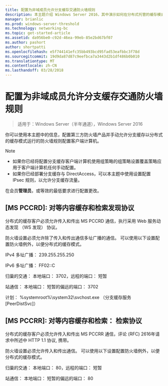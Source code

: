 ```yaml
---
title: 配置为非域成员允许分支缓存交通防火墙规则
description: 本主题介绍 Windows Server 2016，其中演示如何在分布式托管的缓存模式优化分支机构中 WAN 带宽使用量部署分支缓存分支缓存部署指南中
manager: brianlic
ms.prod: windows-server-threshold
ms.technology: networking-bc
ms.topic: get-started-article
ms.assetid: da956be0-c92d-46ea-99eb-85e2bd67bf07
ms.author: pashort
author: shortpatti
ms.openlocfilehash: e5f744141efc35bb493bcd95fad53eafbbc3f78d
ms.sourcegitcommit: 19d9da87d87c9eefbca7a3443d2b1df486b0b010
ms.translationtype: MT
ms.contentlocale: zh-CN
ms.lasthandoff: 03/28/2018
---
```

# <a name="configure-firewall-rules-for-non-domain-members-to-allow-branchcache-traffic"></a>配置为非域成员允许分支缓存交通防火墙规则

>适用于：Windows Server（半年通道），Windows Server 2016

你可以使用本主题中的信息，配置第三方防火墙产品并手动允许分支缓存以分布式的缓存模式运行的防火墙规则配置客户端计算机。  
  
> [!NOTE]  
> -   如果你已经将配置分支缓存客户端计算机使用组策略的组策略设置覆盖策略应用于客户端计算机任何手动配置。  
> -   如果你已经部署分支缓存与 DirectAccess，可以本主题中使用设置配置 IPsec 规则，以允许分支缓存流量。  
  
在会员**管理员**，或等效的最低要求进行配置更改。  
  
## <a name="ms-pccrd-peer-content-caching-and-retrieval-discovery-protocol"></a>[MS PCCRD]: 对等内容缓存和检索发现协议  
分布式的缓存客户必须允许传入和传出 MS PCCRD 通信，执行采用 Web 服务动态发现 （WS 发现） 协议。  
  
防火墙设置必须允许除了传入和传出通信多址广播的通信。 可以使用以下设置配置防火墙例外，以便分布式的缓存模式。  
  
IPv4 多址广播： 239.255.255.250  
  
IPv6 多址广播： FF02::C  
  
归巢的交通： 本地端口： 3702，远程的端口： 短暂  
  
站通信： 本地端口： 短暂的偏远的端口： 3702  
  
计划： %systemroot%\system32\svchost.exe （分支缓存服务 [PeerDistSvc]）  
  
## <a name="ms-pccrr-peer-content-caching-and-retrieval-retrieval-protocol"></a>[MS PCCRR]: 对等内容缓存和检索： 检索协议  
分布式的缓存客户必须允许传入和传出 MS PCCRR 通信，评论 (RFC) 2616年请求中所述中 HTTP 1.1 协议, 携带。  
  
防火墙设置必须允许传入和传出通信。 可以使用以下设置配置防火墙例外，以便分布式的缓存模式。  
  
归巢的交通： 本地端口： 80，远程的端口： 短暂  
  
站通信： 本地端口： 短暂的偏远的端口： 80  
  



